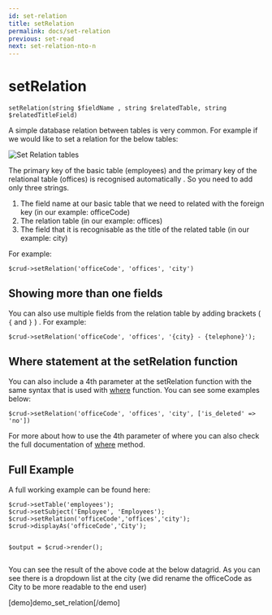 ```yaml
---
id: set-relation
title: setRelation
permalink: docs/set-relation
previous: set-read
next: set-relation-nto-n
---
```


# setRelation


<pre><code class="php">setRelation(string $fieldName , string $relatedTable, string $relatedTitleField)</code></pre>
A simple database relation between tables is very common. For example if we would like to set a relation for the below tables:

<img src="/assets/uploads/general/relation-example.png" alt="Set Relation tables" />

The primary key of the basic table (employees) and the primary key of the relational table (offices) is recognised automatically . So you need to add only three strings.
<ol>
 	<li>The field name at our basic table that we need to related with the foreign key (in our example: officeCode)</li>
 	<li>The relation table (in our example: offices)</li>
 	<li>The field that it is recognisable as the title of the related table (in our example: city)</li>
</ol>
For example:
<pre><code class="php">$crud-&gt;setRelation('officeCode', 'offices', 'city')</code></pre>

<h2 id="more-than-one">Showing more than one fields</h2>

You can also use multiple fields from the relation table by adding brackets ( <code>{</code> and <code>}</code> ) . For example:

<pre><code class="php">$crud->setRelation('officeCode', 'offices', '{city} - {telephone}');</code></pre>

<h2 id="where-statement">Where statement at the setRelation function</h2>

You can also include a 4th parameter at the setRelation function with the same syntax that is used with <a href="https://www.grocerycrud.com/enterprise/api-and-function-list/where-3"  target="_blank" rel="noopener noreferrer">where</a> function. You can see some examples below:

<pre><code class="php">$crud-&gt;setRelation('officeCode', 'offices', 'city', ['is_deleted' => 'no'])</code></pre>

For more about how to use the 4th parameter of where you can also check the full documentation of <a href="https://www.grocerycrud.com/enterprise/api-and-function-list/where-3" target="_blank" rel="noopener noreferrer">where</a> method.

<h2>Full Example</h2>
A full working example can be found here:
<pre><code class="php">$crud-&gt;setTable('employees');
$crud-&gt;setSubject('Employee', 'Employees');
$crud-&gt;setRelation('officeCode','offices','city');
$crud-&gt;displayAs('officeCode','City');

$output = $crud-&gt;render();</code></pre>
You can see the result of the above code at the below datagrid. As you can see there is a dropdown list at the city (we did rename the officeCode as City to be more readable to the end user)

[demo]demo_set_relation[/demo]